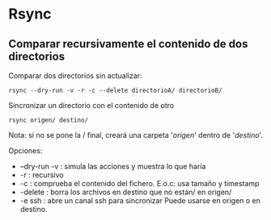 # Rsync

## Comparar recursivamente el contenido de dos directorios
Comparar dos directorios sin actualizar:

    rsync --dry-run -v -r -c --delete directorioA/ directorioB/

Sincronizar un directorio con el contenido de otro

    rsync origen/ destino/
    
Nota: si no se pone la / final, creará una carpeta '*origen*' dentro de '*destino*'.

    
Opciones:
* –dry-run -v : simula las acciones y muestra lo que haría
* -r : recursivo
* -c : comprueba el contenido del fichero. E.o.c: usa tamaño y timestamp
* -delete : borra los archivos en destino que no están/ en origen/
* -e ssh : abre un canal ssh para sincronizar Puede usarse en origen o en destino.